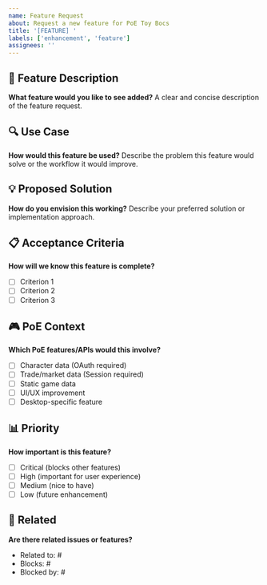 ```yaml
---
name: Feature Request
about: Request a new feature for PoE Toy Bocs
title: '[FEATURE] '
labels: ['enhancement', 'feature']
assignees: ''
---
```


## 🎯 Feature Description
**What feature would you like to see added?**
A clear and concise description of the feature request.

## 🔍 Use Case
**How would this feature be used?**
Describe the problem this feature would solve or the workflow it would improve.

## 💡 Proposed Solution
**How do you envision this working?**
Describe your preferred solution or implementation approach.

## 📋 Acceptance Criteria
**How will we know this feature is complete?**
- [ ] Criterion 1
- [ ] Criterion 2
- [ ] Criterion 3

## 🎮 PoE Context
**Which PoE features/APIs would this involve?**
- [ ] Character data (OAuth required)
- [ ] Trade/market data (Session required)
- [ ] Static game data
- [ ] UI/UX improvement
- [ ] Desktop-specific feature

## 📊 Priority
**How important is this feature?**
- [ ] Critical (blocks other features)
- [ ] High (important for user experience)
- [ ] Medium (nice to have)
- [ ] Low (future enhancement)

## 🔗 Related
**Are there related issues or features?**
- Related to: #
- Blocks: #
- Blocked by: #
